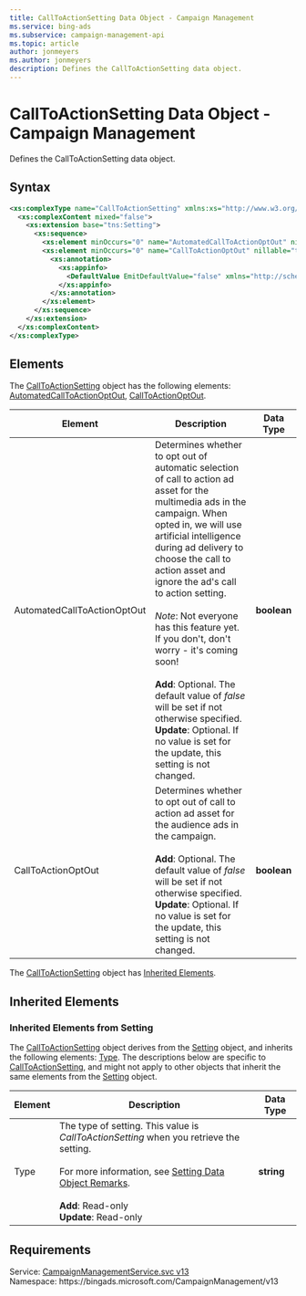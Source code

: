 ```yaml
---
title: CallToActionSetting Data Object - Campaign Management
ms.service: bing-ads
ms.subservice: campaign-management-api
ms.topic: article
author: jonmeyers
ms.author: jonmeyers
description: Defines the CallToActionSetting data object.
---
```

# CallToActionSetting Data Object - Campaign Management
Defines the CallToActionSetting data object.

## Syntax
```xml
<xs:complexType name="CallToActionSetting" xmlns:xs="http://www.w3.org/2001/XMLSchema">
  <xs:complexContent mixed="false">
    <xs:extension base="tns:Setting">
      <xs:sequence>
        <xs:element minOccurs="0" name="AutomatedCallToActionOptOut" nillable="true" type="xs:boolean" />
        <xs:element minOccurs="0" name="CallToActionOptOut" nillable="true" type="xs:boolean">
          <xs:annotation>
            <xs:appinfo>
              <DefaultValue EmitDefaultValue="false" xmlns="http://schemas.microsoft.com/2003/10/Serialization/" />
            </xs:appinfo>
          </xs:annotation>
        </xs:element>
      </xs:sequence>
    </xs:extension>
  </xs:complexContent>
</xs:complexType>
```

## <a name="elements"></a>Elements

The [CallToActionSetting](calltoactionsetting.md) object has the following elements: [AutomatedCallToActionOptOut](#automatedcalltoactionoptout), [CallToActionOptOut](#calltoactionoptout).

|Element|Description|Data Type|
|-----------|---------------|-------------|
|<a name="automatedcalltoactionoptout"></a>AutomatedCallToActionOptOut|Determines whether to opt out of automatic selection of call to action ad asset for the multimedia ads in the campaign. When opted in, we will use artificial intelligence during ad delivery to choose the call to action asset and ignore the ad's call to action setting.<br/><br/>*Note*: Not everyone has this feature yet. If you don't, don't worry - it's coming soon!<br/><br/>**Add**: Optional. The default value of *false* will be set if not otherwise specified.<br/>**Update**: Optional. If no value is set for the update, this setting is not changed.|**boolean**|
|<a name="calltoactionoptout"></a>CallToActionOptOut|Determines whether to opt out of call to action ad asset for the audience ads in the campaign.<br/><br/>**Add**: Optional. The default value of *false* will be set if not otherwise specified.<br/>**Update**: Optional. If no value is set for the update, this setting is not changed.|**boolean**|

The [CallToActionSetting](calltoactionsetting.md) object has [Inherited Elements](#inheritedelements).

## <a name="inheritedelements"></a>Inherited Elements

### <a name="inheritedelementssetting"></a>Inherited Elements from Setting
The [CallToActionSetting](calltoactionsetting.md) object derives from the [Setting](setting.md) object, and inherits the following elements: [Type](#type). The descriptions below are specific to [CallToActionSetting](calltoactionsetting.md), and might not apply to other objects that inherit the same elements from the [Setting](setting.md) object.  

|Element|Description|Data Type|
|-----------|---------------|-------------|
|<a name="type"></a>Type|The type of setting. This value is *CallToActionSetting* when you retrieve the setting.<br/><br/>For more information, see [Setting Data Object Remarks](./setting.md#remarks).<br/><br/>**Add**: Read-only<br/>**Update**: Read-only|**string**|

## Requirements
Service: [CampaignManagementService.svc v13](https://campaign.api.bingads.microsoft.com/Api/Advertiser/CampaignManagement/v13/CampaignManagementService.svc)  
Namespace: https\://bingads.microsoft.com/CampaignManagement/v13  

